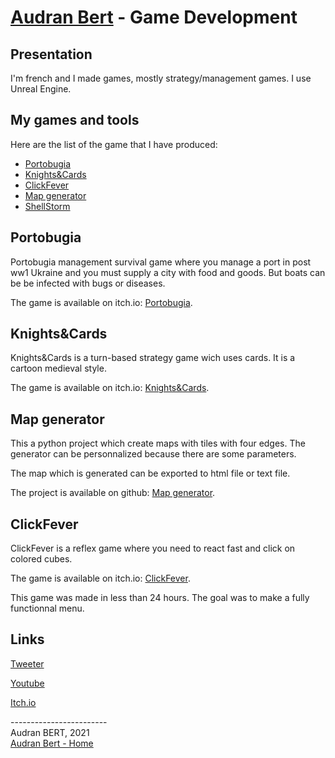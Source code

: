 # [Audran Bert](index.md) - Game Development


## Presentation

I'm french and I made games, mostly strategy/management games. I use Unreal Engine.

## My games and tools

Here are the list of the game that I have produced:

- [Portobugia](https://fox13440.itch.io/portobugia)
- [Knights&Cards](https://fox13440.itch.io/knights-cards)
- [ClickFever](https://fox13440.itch.io/clickfever)
- [Map generator](https://github.com/AudranBert/Map)
- [ShellStorm]()

## Portobugia

Portobugia management survival game where you manage a port in post ww1 Ukraine and you must supply a city with food and goods. But boats can be be infected with bugs or diseases.

The game is available on itch.io: [Portobugia](https://fox13440.itch.io/portobugia).

## Knights&Cards

Knights&Cards is a turn-based strategy game wich uses cards. It is a cartoon medieval style.

The game is available on itch.io: [Knights&Cards](https://fox13440.itch.io/knights-cards).

## Map generator

This a python project which create maps with tiles with four edges. The generator can be personnalized because there are some parameters.

The map which is generated can be exported to html file or text file.

The project is available on github: [Map generator](https://github.com/AudranBert/Map).

## ClickFever

ClickFever is a reflex game where you need to react fast and click on colored cubes.

The game is available on itch.io: [ClickFever](https://fox13440.itch.io/clickfever).

This game was made in less than 24 hours. The goal was to make a fully functionnal menu.

## Links

[Tweeter](https://twitter.com/Fox13440)

[Youtube](https://www.youtube.com/channel/UCvhoh668Kbh2rtLeh8nvQKw)

[Itch.io](https://fox13440.itch.io/)

------------------------ \
Audran BERT, 2021 \
[Audran Bert - Home](index.md)
